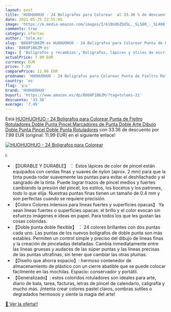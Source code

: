 ```yaml
---
layout: post
title: 'HUOHUOHUO - 24 Boligrafos para Colorear  al 33.36 % de descuento'
date: 2021-05-25 22:55:05
image: 'https://m.media-amazon.com/images/I/610UdbZDd5L._SL500_._SL400_.jpg'
comments: true
category: ofertas
author: 'tole.es'
slug: 'B088P1B6ZM-es HUOHUOHUO - 24 Boligrafos para Colorear Punta de Fieltro...'
sku: 'B088P1B6ZM-es'
tags: [ 'Bolígrafos y recambios','Bolígrafos, lápices y útiles de escritura','Oficina y papelería','Rotuladores de punta fina','boligrafos','colorear','huohuohuo','rotuladores', ]
actualPrice: 7.99 EUR
currency: EUR
price: 7.99
comparePrice: 11.99 EUR
prodname: 'HUOHUOHUO - 24 Boligrafos para Colorear Punta de Fieltro Rotuladores Doble Punta Pincel Marcadores de Punta Doble Arte Dibujo Doble Punta Pincel Doble Punta Rotuladores'
country: 'es'
flag: '🇪🇸'
brand: 'HUOHUOHUO'
buyurl: 'https://www.amazon.es/dp/B088P1B6ZM/?tag=tolees-21'
descuento: '33.36'
average: '7.49'
---
```


Está [HUOHUOHUO - 24 Boligrafos para Colorear Punta de Fieltro Rotuladores Doble Punta Pincel Marcadores de Punta Doble Arte Dibujo Doble Punta Pincel Doble Punta Rotuladores](https://www.amazon.es/dp/B088P1B6ZM/?tag=tolees-21) con 33.36 de descuento por 7.99 EUR (original: 11.99 EUR) en el siguiente enlace!

[![HUOHUOHUO - 24 Boligrafos para Colorear ](https://m.media-amazon.com/images/I/610UdbZDd5L._SL500_._SL400_.jpg)](https://www.amazon.es/dp/B088P1B6ZM/?tag=tolees-21)

ℹ️:

- 【DURABLE Y DURABLE】 ： Estos lápices de color de pincel están equipados con cerdas finas y suaves de nylon (aprox. 2 mm) para que la tinta pueda rodar suavemente las puntas para evitar el deshilachado y el sangrado de la tinta. Puede lograr trazos de pincel medios y fuertes cambiando la presión del pincel, los estilos, los bocetos y los patrones, todo lo que elija. Nuestras puntas finas tienen un tamaño de 0.4 mm y son perfectas cuando se requiere precisión.
- 【Colors Colores intensos para líneas fuertes y superficies opacas】 Ya sean líneas fuertes o superficies opacas: el brillo y el color evocan sin esfuerzo imágenes e ideas en papel. Para todos los que les gustan las cosas coloridas.
- 【Doble punta doble flexible】 ： 24 colores brillantes con dos puntas cada uno. Las puntas de los nuevos bolígrafos de doble punta son más estables. Permiten un control simple y preciso del dibujo de líneas finas y la creación de pinceladas detalladas. Cambia inmediatamente entre las líneas gruesas y audaces de las súper puntas y las líneas precisas de las puntas ultrafinas, sin tener que cambiar las otras plumas.
- 【Diseño que ahorra espacio】: hermoso contenedor de almacenamiento de plástico con un cierre abatible que se puede colocar fácilmente en las mochilas. Espacio: conservador y portátil.
- 【Generalizado】: estos coloridos rotuladores son ideales para arte, diario de bala, tarea, facturas, letras de pincel de calendario, caligrafía y mucho más. ¡Intenta crear colores pastel claros, sombras sutiles o degradados hermosos y siente la magia del arte!

[🛒 Ver la oferta!!](https://www.amazon.es/dp/B088P1B6ZM/?tag=tolees-21)
